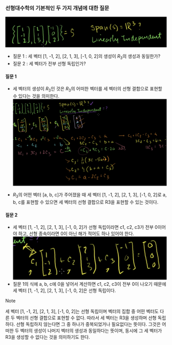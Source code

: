 
### 선형대수학의 기본적인 두 가지 개념에 대한 질문

![](images/Khan%20Linear%20Algebra/1-3-3-1.png)
- 질문 1 : 세 벡터 [1, -1, 2], [2, 1, 3], [-1, 0, 2]의 생성이 $R_3$의 생성과 동일한가?
- 질문 2 : 세 벡터가 전부 선형 독립인가?

#### 질문 1
- 세 벡터의 생성이 $R_3$인 것은 $R_3$의 어떠한 벡터를 세 벡터의 선형 결합으로 표현할 수 있다는 것을 의미한다.
![](images/Khan%20Linear%20Algebra/1-3-3-2.png)
* $R_3$의 어떤 벡터 [a, b, c]가 주어졌을 때 세 벡터 [1, -1, 2], [2, 1, 3], [-1, 0, 2]로 a, b, c를 표현할 수 있으면 세 벡터의 선형 결합으로 R3을 표현할 수 있는 것이다.

#### 질문 2
- 세 벡터 [1, -1, 2], [2, 1, 3], [-1, 0, 2]가 선형 독립이라면 c1, c2, c3가 전부 0이어야 하고, 선형 종속이라면 0이 아닌 해가 적어도 하나 있어야 한다.
![](images/Khan%20Linear%20Algebra/1-3-3-3.png)
- 질문 1의 식에 a, b, c에 0을 넣어서 계산하면 c1, c2, c3이 전부 0이 나오기 때문에 세 벡터 [1, -1, 2], [2, 1, 3], [-1, 0, 2]은 선형 독립이다.

> [!NOTE] 
> 세 벡터 [1, -1, 2], [2, 1, 3], [-1, 0, 2]는 선형 독립이며 벡터의 집합 중 어떤 벡터도 다른 두 벡터의 선형 결합으로 표현할 수 없다. 따라서 세 벡터는 R3을 생성하며 선형 독립하다. 선형 독립하지 않는다면 그 중 하나가 중복되었거나 필요없다는 뜻이다. 그것은 어떠한 두 벡터의 생성이 나머지 벡터의 생성과 동일하다는 뜻이며, 동시에 그 세 벡터가 R3을 생성할 수 없다는 것을 의미하기도 한다.

